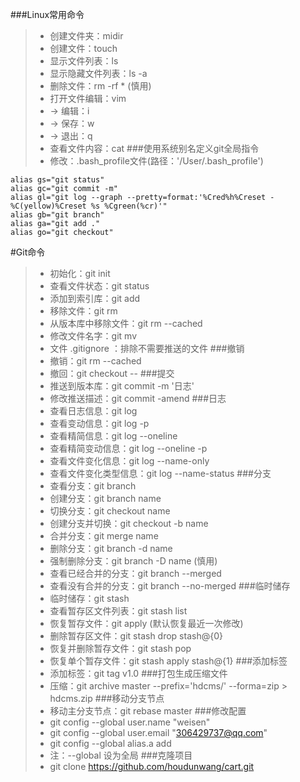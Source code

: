 ###Linux常用命令
>- 创建文件夹：midir <file>
>- 创建文件：touch <file>
>- 显示文件列表：ls
>- 显示隐藏文件列表：ls -a
>- 删除文件：rm -rf * (慎用)
>- 打开文件编辑：vim <file>
>- -> 编辑：i
>- -> 保存：w
>- -> 退出：q
>- 查看文件内容：cat <file>
###使用系统别名定义git全局指令
>- 修改：.bash_profile文件(路径：'/User/.bash_profile')
```
alias gs="git status"
alias gc="git commit -m"
alias gl="git log --graph --pretty=format:'%Cred%h%Creset -%C(yellow)%Creset %s %Cgreen(%cr)'"
alias gb="git branch"
alias ga="git add ."
alias go="git checkout"
```
#Git命令
>- 初始化：git init
>- 查看文件状态：git status
>- 添加到索引库：git add <file>
>- 移除文件：git rm <file>
>- 从版本库中移除文件：git rm --cached <file>
>- 修改文件名字：git mv <file> <file>
>- 文件 .gitignore ：排除不需要推送的文件
###撤销
>- 撤销：git rm --cached <file>
>- 撤回：git checkout -- <file>
###提交
>- 推送到版本库：git commit -m '日志'
>- 修改推送描述：git commit -amend
###日志
>- 查看日志信息：git log
>- 查看变动信息：git log -p
>- 查看精简信息：git log --oneline
>- 查看精简变动信息：git log --oneline -p
>- 查看文件变化信息：git log --name-only
>- 查看文件变化类型信息：git log --name-status
###分支
>- 查看分支：git branch
>- 创建分支：git branch name
>- 切换分支：git checkout name
>- 创建分支并切换：git checkout -b name
>- 合并分支：git merge name
>- 删除分支：git branch -d name
>- 强制删除分支：git branch -D name (慎用)
>- 查看已经合并的分支：git branch --merged
>- 查看没有合并的分支：git branch --no-merged
###临时储存
>- 临时储存：git stash
>- 查看暂存区文件列表：git stash list
>- 恢复暂存文件：git apply (默认恢复最近一次修改)
>- 删除暂存区文件：git stash drop stash@{0}
>- 恢复并删除暂存文件：git stash pop
>- 恢复单个暂存文件：git stash apply stash@{1}
###添加标签
>- 添加标签：git tag v1.0
###打包生成压缩文件
>- 压缩：git archive master --prefix='hdcms/' --forma=zip > hdcms.zip
###移动分支节点
>- 移动主分支节点：git rebase master
###修改配置
>- git config --global user.name "weisen"
>- git config --global user.email "306429737@qq.com"
>- git config --global alias.a add
>- 注：--global 设为全局
###克隆项目
>- git clone https://github.com/houdunwang/cart.git

